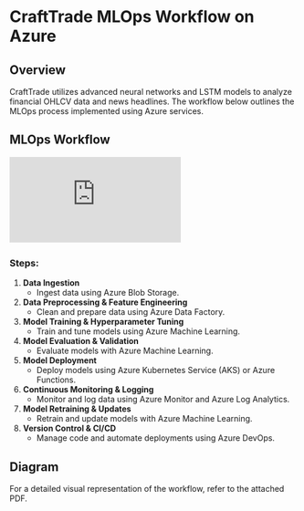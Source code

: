 # CraftTrade MLOps Workflow on Azure

## Overview
CraftTrade utilizes advanced neural networks and LSTM models to analyze financial OHLCV data and news headlines. The workflow below outlines the MLOps process implemented using Azure services.

## MLOps Workflow

![MLOps Workflow Diagram](https://github.com/sanskarnenawati/Final_YEAR_PROJECT/blob/main/sanskar_21070126077_mlosass2.pdf)

### Steps:

1. **Data Ingestion**
    - Ingest data using Azure Blob Storage.
2. **Data Preprocessing & Feature Engineering**
    - Clean and prepare data using Azure Data Factory.
3. **Model Training & Hyperparameter Tuning**
    - Train and tune models using Azure Machine Learning.
4. **Model Evaluation & Validation**
    - Evaluate models with Azure Machine Learning.
5. **Model Deployment**
    - Deploy models using Azure Kubernetes Service (AKS) or Azure Functions.
6. **Continuous Monitoring & Logging**
    - Monitor and log data using Azure Monitor and Azure Log Analytics.
7. **Model Retraining & Updates**
    - Retrain and update models with Azure Machine Learning.
8. **Version Control & CI/CD**
    - Manage code and automate deployments using Azure DevOps.

## Diagram

For a detailed visual representation of the workflow, refer to the attached PDF.

